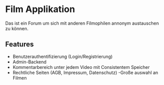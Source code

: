 # Film Applikation

Das ist ein Forum um sich mit anderen Filmophilen annonym austauschen zu können.

## Features

- Benutzerauthentifizierung (Login/Registrierung)
- Admin-Backend
- Kommentarbereich unter jedem Video mit Consistentem Speicher
- Rechtliche Seiten (AGB, Impressum, Datenschutz)
-Große auswahl an Filmen